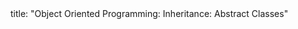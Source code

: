 <frontmatter>
title: "Object Oriented Programming: Inheritance: Abstract Classes"
</frontmatter>

<include src="unit-inPage-asFlat.md" boilerplate />